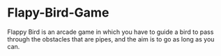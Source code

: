 # Flapy-Bird-Game
Flappy Bird is an arcade game in which you have to guide a bird to pass through the obstacles that are pipes, and the aim is to go as long as you can.

